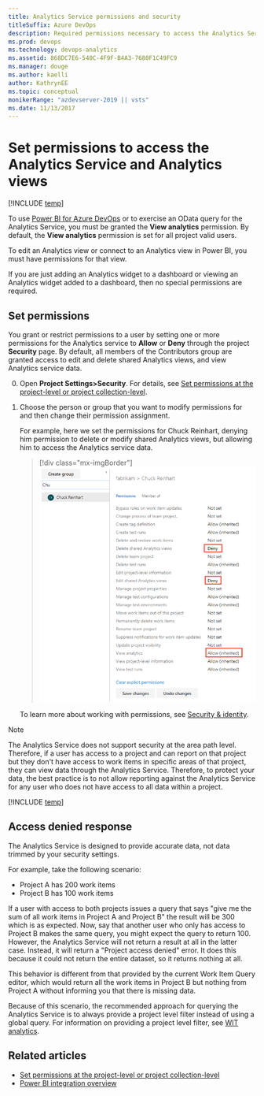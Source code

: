 ```yaml
---
title: Analytics Service permissions and security
titleSuffix: Azure DevOps     
description: Required permissions necessary to access the Analytics Service and how to handle project access denied errors
ms.prod: devops
ms.technology: devops-analytics
ms.assetid: 868DC7E6-540C-4F9F-B4A3-7680F1C49FC9
ms.manager: douge
ms.author: kaelli
author: KathrynEE
ms.topic: conceptual
monikerRange: "azdevserver-2019 || vsts"
ms.date: 11/13/2017
---
```



# Set permissions to access the Analytics Service and Analytics views

[!INCLUDE [temp](../../_shared/version-azure-devops.md)]

To use [Power BI for Azure DevOps](index.md) or to exercise an OData query for the Analytics Service, you must be granted the **View analytics** permission. By default, the **View analytics** permission is set for all project valid users. 

To edit an Analytics view or connect to an Analytics view in Power BI, you must have permissions for that view. 

If you are just adding an Analytics widget to a dashboard or viewing an Analytics widget added to a dashboard, then no special permissions are required. 

## Set permissions 

You grant or restrict permissions to a user by setting one or more permissions for the Analytics service to **Allow** or **Deny** through the project **Security** page. By default, all members of the Contributors group are granted access to edit and delete shared Analytics views, and view Analytics service data.  
  
0. Open **Project Settings>Security**. For details, see [Set permissions at the project-level or project collection-level](../../organizations/security/set-project-collection-level-permissions.md). 
  
0. Choose the person or group that you want to modify permissions for and then change their permission assignment. 

	For example, here we set the permissions for Chuck Reinhart, denying him permission to delete or modify shared Analytics views, but allowing him to access the Analytics service data. 

	> [!div class="mx-imgBorder"]  
	> ![Project Settings>Security>User>Permissions dialog, set Analytics permissions](_img/analytics-security-permissions.png) 

	To learn more about working with permissions, see [Security & identity](../../organizations/security/index.md).

> [!NOTE]  
> The Analytics Service does not support security at the area path level. Therefore, if a user has access to a project and can report on that project but they don't have access to work items in specific areas of that project, they can view data through the Analytics Service. Therefore, to protect your data, the best practice is to not allow reporting against the Analytics Service for any user who does not have access to all data within a project.  


[!INCLUDE [temp](_shared/manage-shared-view-permissions.md)]


<a name="access-denied"></a>
## Access denied response 

The Analytics Service is designed to provide accurate data, not data trimmed by your security settings.  

For example, take the following scenario:

- Project A has 200 work items  
- Project B has 100 work items  

If a user with access to both projects issues a query that says "give me the sum of all work items in Project A
and Project B" the result will be 300 which is as expected. Now, say that another user who only has access to
Project B makes the same query, you might expect the query to return 100. However, the Analytics Service will not return
a result at all in the latter case. Instead, it will return a "Project access denied" error. It does this because it could not return the entire dataset, so it returns nothing at all.  

This behavior is different from that provided by the current Work Item Query editor, which would return all
the work items in Project B but nothing from Project A without informing you that there is missing data. 

Because of this scenario, the recommended approach for querying the Analytics Service is to always provide
a project level filter instead of using a global query. For information on providing a project level filter, see [WIT analytics](../extend-analytics/wit-analytics.md).

## Related articles 

-  [Set permissions at the project-level or project collection-level](../../organizations/security/set-project-collection-level-permissions.md)
-  [Power BI integration overview](../powerbi/overview.md)
